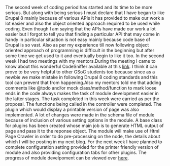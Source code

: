The second week of coding period has started and its time to be more serious. But along with being serious I must declare that I have began to like Drupal 8 mainly because of various APIs it has provided to make our work a lot easier and also the object oriented approach required to be used while coding.
Even though I am saying that the APIs have made our work a lot easier but I forgot to tell you that finding a particular API that may come in handy in particular situation is not easy mainly because code base of Drupal is so vast. Also as per my experience till now following object oriented approach of programming is difficult in the beginning but after some time we get used to it and eventually begin to like it too.
In the second week I had two meetings with my mentors.During the meeting I came to know about this wonderful CodeSniffer available at this <a href="https://www.drupal.org/node/1419988" target="_blank">link</a>. I think it can prove to be very helpful to other GSoC students too because since as a newbie we make mistake in following Drupal 8 coding standards and this tool can prevent that from happening.Also my mentors told me that adding comments like @todo and/or mock class/method/function to mark loose ends in the code always makes the task of module development easier in the latter stages.
The task completed in this week were carried as per the proposal. The functions being called in the controller were completed. The plugin which would display a printable version of page was also implemented. A lot of changes were made in the schema file of module because of inclusion of various setting options in the module. A base class for plugins has been created whose main job is to generate HTML output of page and pass it to the reponse object.
The module will make use of Html Page Crawler in order to do pre-processing on the node, the details about which I will be posting in my next blog. For the next week I have planned to complete configuration setting provided for the printer friendly version of module and also providing configuration tabs for other plugins.
The progress of module develpoment can be viewed over <a href="https://github.com/zealfire/printable" target="_blank">here</a>. 